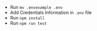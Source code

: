 - Run `mv .envexample .env`
- Add Credentials Information in `.env` file
- Run `npm install`
- Run `npm run test`